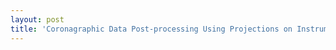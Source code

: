 ```yaml
---
layout: post
title: 'Coronagraphic Data Post-processing Using Projections on Instrumental Modes'
---
```


